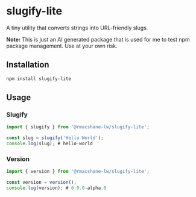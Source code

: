# slugify-lite

A tiny utility that converts strings into URL-friendly slugs.

**Note:** This is just an AI generated package that is used for me to test npm package management. Use at your own risk.

## Installation

```bash
npm install slugify-lite
```

## Usage
### Slugify
```typescript
import { slugify } from '@rmacshane-lw/slugify-lite';

const slug = slugify('Hello World');
console.log(slug); # hello-world
```

### Version
```typescript
import { version } from '@rmacshane-lw/slugify-lite';

const version = version();
console.log(version); # 6.0.0-alpha.0
```